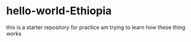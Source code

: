 # hello-world-Ethiopia
this is a starter repository for practice
am trying to learn how these thing works

